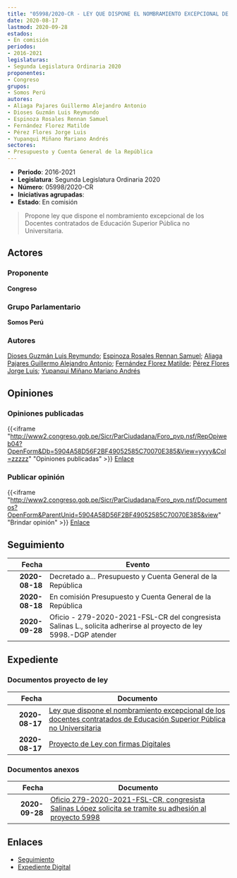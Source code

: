 ```yaml
---
title: "05998/2020-CR - LEY QUE DISPONE EL NOMBRAMIENTO EXCEPCIONAL DE LOS DOCENTES CONTRATADOS DE EDUCACIÓN SUPERIOR PÚBLICA NO UNIVERSITARIA"
date: 2020-08-17
lastmod: 2020-09-28
estados:
- En comisión
periodos:
- 2016-2021
legislaturas:
- Segunda Legislatura Ordinaria 2020
proponentes:
- Congreso
grupos:
- Somos Perú
autores:
- Aliaga Pajares Guillermo Alejandro Antonio
- Dioses Guzmán Luis Reymundo
- Espinoza Rosales Rennan Samuel
- Fernández Florez Matilde
- Pérez Flores Jorge Luis
- Yupanqui Miñano Mariano Andrés
sectores:
- Presupuesto y Cuenta General de la República
---
```

- **Periodo**: 2016-2021
- **Legislatura**: Segunda Legislatura Ordinaria 2020
- **Número**: 05998/2020-CR
- **Iniciativas agrupadas**: 
- **Estado**: En comisión

> Propone ley que dispone el nombramiento excepcional de los Docentes contratados de Educación Superior Pública no Universitaria.


## Actores

### Proponente

**Congreso**

### Grupo Parlamentario

**Somos Perú**

### Autores

[Dioses Guzmán Luis Reymundo](mailto:mailto:ldioses@congreso.gob.pe); [Espinoza Rosales Rennan Samuel](mailto:mailto:respinoza@congreso.gob.pe); [Aliaga Pajares Guillermo Alejandro Antonio](mailto:mailto:galiaga@congreso.gob.pe); [Fernández Florez Matilde](mailto:mailto:mfernandez@congreso.gob.pe); [Pérez Flores Jorge Luis](mailto:mailto:jperezf@congreso.gob.pe); [Yupanqui Miñano Mariano Andrés](mailto:mailto:myupanqui@congreso.gob.pe)

## Opiniones

### Opiniones publicadas

{{<iframe "http://www2.congreso.gob.pe/Sicr/ParCiudadana/Foro_pvp.nsf/RepOpiweb04?OpenForm&Db=5904A58D56F2BF49052585C70070E385&View=yyyy&Col=zzzzz" "Opiniones publicadas" >}}
[Enlace](http://www2.congreso.gob.pe/Sicr/ParCiudadana/Foro_pvp.nsf/RepOpiweb04?OpenForm&Db=5904A58D56F2BF49052585C70070E385&View=yyyy&Col=zzzzz)

### Publicar opinión

{{<iframe "http://www2.congreso.gob.pe/Sicr/ParCiudadana/Foro_pvp.nsf/Documentos?OpenForm&ParentUnid=5904A58D56F2BF49052585C70070E385&view" "Brindar opinión" >}}
[Enlace](http://www2.congreso.gob.pe/Sicr/ParCiudadana/Foro_pvp.nsf/Documentos?OpenForm&ParentUnid=5904A58D56F2BF49052585C70070E385&view)


## Seguimiento

| Fecha | Evento |
|------:|--------|
| **2020-08-18** | Decretado a... Presupuesto y Cuenta General de la República |
| **2020-08-18** | En comisión Presupuesto y Cuenta General de la República |
| **2020-09-28** | Oficio - 279-2020-2021-FSL-CR del congresista Salinas L., solicita adherirse al proyecto de ley 5998.-DGP atender |

## Expediente

### Documentos proyecto de ley

| Fecha | Documento |
|------:|-----------|
| **2020-08-17** | [Ley que dispone el nombramiento excepcional de los docentes contratados de Educación Superior Pública no Universitaria](http://www.leyes.congreso.gob.pe/Documentos/2016_2021/Proyectos_de_Ley_y_de_Resoluciones_Legislativas/PL05998-20200817.pdf) |
| **2020-08-17** | [Proyecto de Ley con firmas Digitales](http://www.leyes.congreso.gob.pe/Documentos/2016_2021/Proyectos_de_Ley_y_de_Resoluciones_Legislativas/Proyectos_Firmas_digitales/PL05998.pdf) |

### Documentos anexos

| Fecha | Documento |
|------:|-----------|
| **2020-09-28** | [Oficio 279-2020-2021-FSL-CR, congresista Salinas López solicita se tramite su adhesión al proyecto 5998](http://www.leyes.congreso.gob.pe/Documentos/2016_2021/Adhesiones/Proyectos_de_Ley/OFICIO-279-2020-2021-FSL-CR.pdf) |

## Enlaces

- [Seguimiento](http://www2.congreso.gob.pe/Sicr/TraDocEstProc/CLProLey2016.nsf/f7fff46988ca05b1052578e100829cc7/c62ad4081025d349052585c8000c19b7?OpenDocument)
- [Expediente Digital](http://www2.congreso.gob.pe/Sicr/TraDocEstProc/Expvirt_2011.nsf/visbusqptramdoc1621/05998?opendocument)

